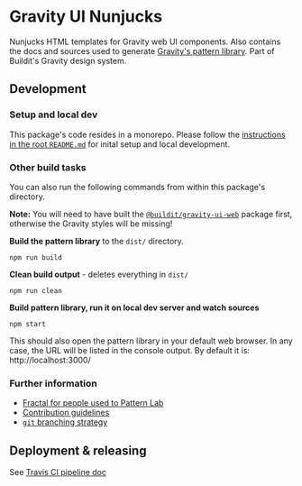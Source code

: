 # Gravity UI Nunjucks

Nunjucks HTML templates for Gravity web UI components. Also contains the docs and sources used to generate [Gravity's pattern library](http://style.buildit.digital/). Part of Buildit's Gravity design system.

## Development

### Setup and local dev

This package's code resides in a monorepo. Please follow the [instructions in the root `README.md`](../../README.md#development) for inital setup and local development.

### Other build tasks

You can also run the following commands from within this package's directory.

**Note:** You will need to have built the [`@buildit/gravity-ui-web`](../gravity-ui-web/) package first, otherwise the Gravity styles will be missing!

**Build the pattern library** to the `dist/` directory.
```
npm run build
```

**Clean build output** - deletes everything in `dist/`
```
npm run clean
```

**Build pattern library, run it on local dev server and watch sources**
```
npm start
```
This should also open the pattern library in your default web browser. In any case, the URL will be listed in the console output. By default it is: http://localhost:3000/


### Further information

* [Fractal for people used to Pattern Lab](./docs/fractal-for-pattern-labbers.md)
* [Contribution guidelines](../../CONTRIBUTING.md)
* [`git` branching strategy](../../docs/branching-strategy.md)


## Deployment & releasing
See [Travis CI pipeline doc](../../travis-ci.md)
